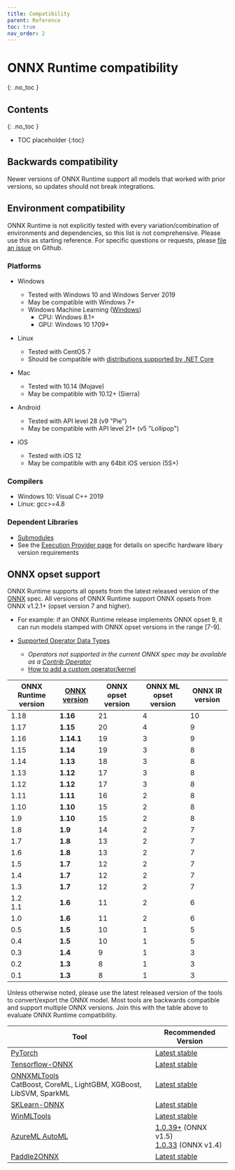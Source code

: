```yaml
---
title: Compatibility
parent: Reference
toc: true
nav_order: 2
---
```


# ONNX Runtime compatibility
{: .no_toc }

## Contents
{: .no_toc }

* TOC placeholder
{:toc}

## Backwards compatibility
Newer versions of ONNX Runtime support all models that worked with prior versions, so updates should not break integrations.

## Environment compatibility
ONNX Runtime is not explicitly tested with every variation/combination of environments and dependencies, so this list is not comprehensive. Please use this as starting reference. For specific questions or requests, please [file an issue](https://github.com/microsoft/onnxruntime/issues) on Github.


### Platforms

* Windows

  * Tested with Windows 10 and Windows Server 2019
  * May be compatible with Windows 7+
  * Windows Machine Learning ([Windows](../get-started/with-windows.md))
    * CPU: Windows 8.1+
    * GPU: Windows 10 1709+

* Linux
  * Tested with CentOS 7
  * Should be compatible with [distributions supported by .NET Core](https://docs.microsoft.com/en-us/dotnet/core/install/linux)

* Mac
  * Tested with 10.14 (Mojave)
  * May be compatible with 10.12+ (Sierra)

* Android
  * Tested with API level 28 (v9 "Pie")
  * May be compatible with API level 21+ (v5 "Lollipop")

* iOS
  * Tested with iOS 12
  * May be compatible with any 64bit iOS version (5S+)

### Compilers
* Windows 10: Visual C++ 2019
* Linux: gcc>=4.8

### Dependent Libraries
* [Submodules](https://github.com/microsoft/onnxruntime/tree/main/cgmanifests)
* See the [Execution Provider page](../execution-providers) for details on specific hardware libary version requirements


## ONNX opset support
ONNX Runtime supports all opsets from the latest released version of the [ONNX](https://onnx.ai) spec. All versions of ONNX Runtime support ONNX opsets from ONNX v1.2.1+ (opset version 7 and higher). 
  * For example: if an ONNX Runtime release implements ONNX opset 9, it can run models stamped with ONNX opset versions in the range [7-9]. 



* [Supported Operator Data Types](https://github.com/microsoft/onnxruntime/blob/main/docs/OperatorKernels.md)
  * *Operators not supported in the current ONNX spec may be available as a [Contrib Operator](https://github.com/microsoft/onnxruntime/blob/main/docs/ContribOperators.md)*
  * [How to add a custom operator/kernel](operators/add-custom-op.md)

| ONNX Runtime version | [ONNX version](https://github.com/onnx/onnx/blob/master/docs/Versioning.md) | ONNX opset version | ONNX ML opset version | ONNX IR version |
|------------------------------|--------------------|--------------------|----------------------|------------------|
| 1.18 | **1.16** | 21 | 4 | 10 |
| 1.17 | **1.15** | 20 | 4 | 9 |
| 1.16 | **1.14.1** | 19 | 3 | 9 |
| 1.15 | **1.14** | 19 | 3 | 8 |
| 1.14 | **1.13** | 18 | 3 | 8 |
| 1.13 | **1.12** | 17 | 3 | 8 |
| 1.12 | **1.12** | 17 | 3 | 8 |
| 1.11 | **1.11** | 16 | 2 | 8 |
| 1.10 | **1.10** | 15 | 2 | 8 |
| 1.9 | **1.10** | 15 | 2 | 8 |
| 1.8 | **1.9** | 14 | 2 | 7 |
| 1.7 | **1.8** | 13 | 2 | 7 |
| 1.6 | **1.8** | 13 | 2 | 7 |
| 1.5 | **1.7** | 12 | 2 | 7 |
| 1.4 | **1.7** | 12 | 2 | 7 |
| 1.3 | **1.7** | 12 | 2 | 7 |
| 1.2<br/>1.1 | **1.6** | 11 | 2 | 6 |
| 1.0 | **1.6** | 11 | 2 | 6 |
| 0.5 | **1.5** | 10 | 1 | 5 |
| 0.4 | **1.5** | 10 | 1 | 5 |
| 0.3 | **1.4** | 9 | 1 | 3 |
| 0.2 | **1.3** | 8 | 1 | 3 |
| 0.1 | **1.3** | 8 | 1 | 3 |

Unless otherwise noted, please use the latest released version of the tools to convert/export the ONNX model. Most tools are backwards compatible and support multiple ONNX versions. Join this with the table above to evaluate ONNX Runtime compatibility.


|Tool|Recommended Version|
|---|---|
|[PyTorch](https://pytorch.org/)|[Latest stable](https://pytorch.org/get-started/locally/)|
|[Tensorflow-ONNX](https://pypi.org/project/tf2onnx/)|[Latest stable](https://github.com/onnx/tensorflow-onnx/releases)|
|[ONNXMLTools](https://pypi.org/project/onnxmltools/)<br>CatBoost, CoreML, LightGBM, XGBoost, LibSVM, SparkML|[Latest stable](https://github.com/onnx/onnxmltools/releases)|
|[SKLearn-ONNX](https://pypi.org/project/skl2onnx/)|[Latest stable](https://github.com/onnx/sklearn-onnx/releases)|
|[WinMLTools](https://docs.microsoft.com/en-us/windows/ai/windows-ml/convert-model-winmltools)|[Latest stable](https://pypi.org/project/winmltools/)|
|[AzureML AutoML](https://docs.microsoft.com/en-us/azure/machine-learning/service/concept-automated-ml)|[1.0.39+](https://pypi.org/project/azureml-automl-core) (ONNX v1.5) <br/>[1.0.33](https://pypi.org/project/azureml-automl-core/1.0.33/) (ONNX v1.4) |
|[Paddle2ONNX](https://pypi.org/project/paddle2onnx/)| [Latest stable](https://github.com/PaddlePaddle/Paddle2ONNX/releases) |

